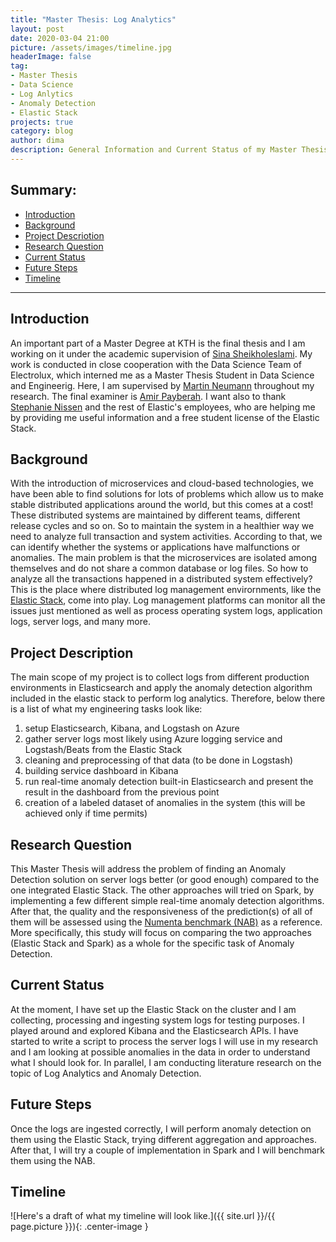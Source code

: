 ```yaml
---
title: "Master Thesis: Log Analytics"
layout: post
date: 2020-03-04 21:00
picture: /assets/images/timeline.jpg
headerImage: false
tag:
- Master Thesis
- Data Science
- Log Anlytics
- Anomaly Detection
- Elastic Stack
projects: true
category: blog
author: dima
description: General Information and Current Status of my Master Thesis Project
---
```


## Summary:

- [Introduction](#introduction)
- [Background](#background)
- [Project Descriotion](#project-description)
- [Research Question](#research-question)
- [Current Status](#current-status)
- [Future Steps](#future-steps)
- [Timeline](#timeline)

---

## Introduction
An important part of a Master Degree at KTH is the final thesis and I am working on it under the academic supervision of [Sina Sheikholeslami](https://www.kth.se/profile/sinash). My work is conducted in close cooperation with the Data Science Team of Electrolux, which interned me as a Master Thesis Student in Data Science and Engineerig. Here, I am supervised by [Martin Neumann](https://se.linkedin.com/in/consultmartinneumann) throughout my research. The final examiner is [Amir Payberah](https://www.kth.se/profile/payberah). I want also to thank [Stephanie Nissen](https://www.linkedin.com/in/stephanie-nissen-9a8a5928/) and the rest of Elastic's employees, who are helping me by providing me useful information and a free student license of the Elastic Stack.

## Background
With the introduction of microservices and cloud-based technologies, we have been able to find solutions for lots of problems which allow us to make stable distributed applications around the world, but this comes at a cost!
These distributed systems are maintained by different teams, different release cycles and so on. So to maintain the system in a healthier way we need to analyze full transaction and system activities. According to that, we can identify whether the systems or applications have malfunctions or anomalies. 
The main problem is that the microservices are isolated among themselves and do not share a common database or log files. 
So how to analyze all the transactions happened in a distributed system effectively?
This is the place where distributed log management envirornments, like the [Elastic Stack](https://www.elastic.co/what-is/elk-stack), come into play. Log management platforms can monitor all the issues just mentioned as well as process operating system logs, application logs, server logs, and many more.

## Project Description
The main scope of my project is to collect logs from different production environments in Elasticsearch and apply the anomaly detection algorithm included in the elastic stack to perform log analytics. Therefore, below there is a list of what my engineering tasks look like:

1. setup Elasticsearch, Kibana, and Logstash on Azure
2. gather server logs most likely using Azure logging service and Logstash/Beats from the Elastic Stack
3. cleaning and preprocessing of that data (to be done in Logstash)
4. building service dashboard in Kibana
5. run real-time anomaly detection built-in Elasticsearch and present the result in the dashboard from the previous point
6. creation of a labeled dataset of anomalies in the system (this will be achieved only if time permits)

## Research Question
This Master Thesis will address the problem of finding an Anomaly Detection solution on server logs better (or good enough) compared to the one integrated Elastic Stack. The other approaches will tried on Spark, by implementing a few different simple real-time anomaly detection algorithms. After that, the quality and the responsiveness of the prediction(s) of all of them will be assessed using the [Numenta benchmark (NAB)](https://numenta.com/machine-intelligence-technology/numenta-anomaly-benchmark/) as a reference. More specifically, this study will focus on comparing the two approaches (Elastic Stack and Spark) as a whole for the specific task of Anomaly Detection.

## Current Status
At the moment, I have set up the Elastic Stack on the cluster and I am collecting, processing and ingesting system logs for testing purposes. I played around and explored Kibana and the Elasticsearch APIs. I have started to write a script to process the server logs I will use in my research and I am looking at possible anomalies in the data in order to understand what I should look for. In parallel, I am conducting literature research on the topic of Log Analytics and Anomaly Detection.

## Future Steps
Once the logs are ingested correctly, I will perform anomaly detection on them using the Elastic Stack, trying different aggregation and approaches. After that, I will try a couple of implementation in Spark and I will benchmark them using the NAB.

## Timeline 
![Here's a draft of what my timeline will look like.]({{ site.url }}/{{ page.picture }}){: .center-image }



